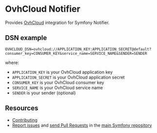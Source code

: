 OvhCloud Notifier
=================

Provides [OvhCloud](https://docs.ovh.com/gb/en/sms/) integration for Symfony Notifier.

DSN example
-----------

```
OVHCLOUD_DSN=ovhcloud://APPLICATION_KEY:APPLICATION_SECRET@default?consumer_key=CONSUMER_KEY&service_name=SERVICE_NAME&SENDER=SENDER
```

where:
- `APPLICATION_KEY` is your OvhCloud application key
- `APPLICATION_SECRET` is your OvhCloud application secret
- `CONSUMER_KEY` is your OvhCloud consumer key
- `SERVICE_NAME` is your OvhCloud service name
- `SENDER` is your sender (optional)

Resources
---------

  * [Contributing](https://symfony.com/doc/current/contributing/index.html)
  * [Report issues](https://github.com/symfony/symfony/issues) and
    [send Pull Requests](https://github.com/symfony/symfony/pulls)
    in the [main Symfony repository](https://github.com/symfony/symfony)
